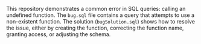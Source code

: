 This repository demonstrates a common error in SQL queries: calling an undefined function. The `bug.sql` file contains a query that attempts to use a non-existent function.  The solution (`bugSolution.sql`) shows how to resolve the issue, either by creating the function, correcting the function name, granting access, or adjusting the schema.